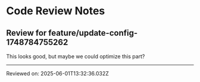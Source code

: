 # Code Review Notes

## Review for feature/update-config-1748784755262

This looks good, but maybe we could optimize this part?

---
Reviewed on: 2025-06-01T13:32:36.032Z